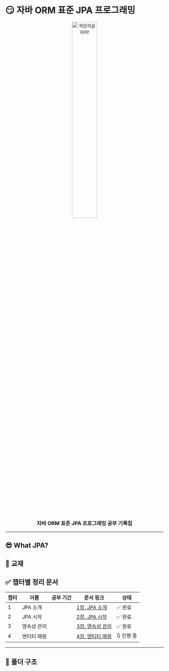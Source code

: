 # 😏 자바 ORM 표준 JPA 프로그래밍

<p align="center">
  <img src="https://github.com/user-attachments/assets/e6545834-f6d5-40cb-be95-b75bbad769f5" width="40%" alt="적당히살지마!">
</p>

<h3 align="center">
  자바 ORM 표준 JPA 프로그래밍 공부 기록집
</h3>

---

## 😎 What JPA?


## 📖 교재



## ✅ 챕터별 정리 문서
<div align="center">
  
| 챕터 | 이름             | 공부 기간        | 문서 링크                                                                                                       | 상태   |
|------|-------------------|----------------|-----------------------------------------------------------------------------------------------------------------|-----------|
| 1    | JPA 소개           |               | [1장. JPA 소개](https://humdrum-lobster-dc7.notion.site/1-JPA-2195ce675819807d8b07e055410f8f24?source=copy_link) | ✅ 완료 |
| 2    | JPA 시작           |               | [2장. JPA 시작](https://humdrum-lobster-dc7.notion.site/2-JPA-21f5ce675819805a97f5c11e2dc694d0?source=copy_link) | ✅ 완료 |
| 3    | 영속성 관리         |               | [3장. 영속성 관리](https://humdrum-lobster-dc7.notion.site/3-2245ce675819800e8c15fb114a3a73b0?source=copy_link) | ✅ 완료 |
| 4    | 엔티티 매핑         |               | [4장. 엔티티 매핑](https://humdrum-lobster-dc7.notion.site/4-22b5ce67581980a3b557fb6150b9faf6?source=copy_link) | 🔃 진행 중 |

</div>


---

## 📁 폴더 구조

```bash
```
